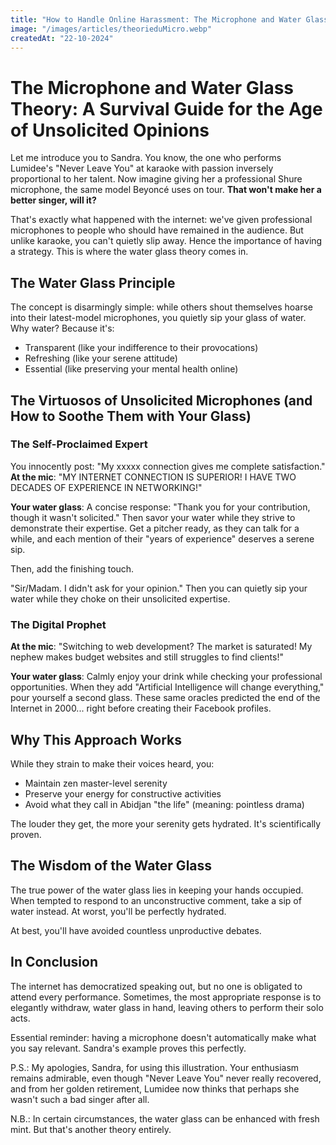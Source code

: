 ```yaml
---
title: "How to Handle Online Harassment: The Microphone and Water Glass Theory"
image: "/images/articles/theorieduMicro.webp"
createdAt: "22-10-2024"
---
```


# The Microphone and Water Glass Theory: A Survival Guide for the Age of Unsolicited Opinions

Let me introduce you to Sandra.
You know, the one who performs Lumidee's "Never Leave You" at karaoke with passion inversely proportional to her talent.
Now imagine giving her a professional Shure microphone, the same model Beyoncé uses on tour.
**That won't make her a better singer, will it?**

That's exactly what happened with the internet: we've given professional microphones to people who should have remained in the audience. But unlike karaoke, you can't quietly slip away. Hence the importance of having a strategy. This is where the water glass theory comes in.

## The Water Glass Principle

The concept is disarmingly simple: while others shout themselves hoarse into their latest-model microphones, you quietly sip your glass of water. Why water? Because it's:

- Transparent (like your indifference to their provocations)
- Refreshing (like your serene attitude)
- Essential (like preserving your mental health online)

## The Virtuosos of Unsolicited Microphones (and How to Soothe Them with Your Glass)

### The Self-Proclaimed Expert

You innocently post: "My xxxxx connection gives me complete satisfaction."
**At the mic**: "MY INTERNET CONNECTION IS SUPERIOR! I HAVE TWO DECADES OF EXPERIENCE IN NETWORKING!"

**Your water glass**: A concise response: "Thank you for your contribution, though it wasn't solicited."
Then savor your water while they strive to demonstrate their expertise. Get a pitcher ready, as they can talk for a while, and each mention of their "years of experience" deserves a serene sip.

Then, add the finishing touch.

"Sir/Madam. I didn't ask for your opinion."
Then you can quietly sip your water while they choke on their unsolicited expertise.

### The Digital Prophet

**At the mic**: "Switching to web development? The market is saturated! My nephew makes budget websites and still struggles to find clients!"

**Your water glass**: Calmly enjoy your drink while checking your professional opportunities. When they add "Artificial Intelligence will change everything," pour yourself a second glass. These same oracles predicted the end of the Internet in 2000... right before creating their Facebook profiles.

## Why This Approach Works

While they strain to make their voices heard, you:

- Maintain zen master-level serenity
- Preserve your energy for constructive activities
- Avoid what they call in Abidjan "the life" (meaning: pointless drama)

The louder they get, the more your serenity gets hydrated. It's scientifically proven.

## The Wisdom of the Water Glass

The true power of the water glass lies in keeping your hands occupied. When tempted to respond to an unconstructive comment, take a sip of water instead. At worst, you'll be perfectly hydrated.

At best, you'll have avoided countless unproductive debates.

## In Conclusion

The internet has democratized speaking out, but no one is obligated to attend every performance. Sometimes, the most appropriate response is to elegantly withdraw, water glass in hand, leaving others to perform their solo acts.

Essential reminder: having a microphone doesn't automatically make what you say relevant. Sandra's example proves this perfectly.

P.S.: My apologies, Sandra, for using this illustration. Your enthusiasm remains admirable, even though "Never Leave You" never really recovered, and from her golden retirement, Lumidee now thinks that perhaps she wasn't such a bad singer after all.

N.B.: In certain circumstances, the water glass can be enhanced with fresh mint. But that's another theory entirely.
